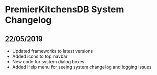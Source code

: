 # PremierKitchensDB System Changelog

## 22/05/2019

* Updated frameworks to latest versions
* Added icons to top navbar
* New code for system dialog boxes
* Added Help menu for seeing system changelog and logging issues